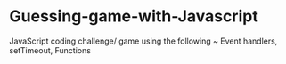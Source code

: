 # Guessing-game-with-Javascript
JavaScript coding challenge/ game using the following ~ Event handlers, setTimeout, Functions
